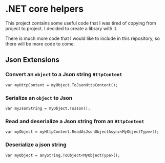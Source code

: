# .NET core helpers

This project contains some useful code that I was tired of copying from project to project. 
I decided to create a library with it.

There is much more code that I would like to include in this repository, so there will be more code to come.

## Json Extensions

### Convert an `object` to a Json string `HttpContent`
```CSharp
var myHttpContent = myObject.ToJsonHttpContent();
```

### Serialize an `object` to Json
```CSharp
var myJsonString = myObject.ToJson();
```

### Read and deserialize a Json string from an `HttpContent`
```CSharp
var myObject = myHttpContent.ReadAsJsonObjectAsync<MyObjectType>();
```

### Deserialize a json string
```CSharp
var myObject = anyString.ToObject<MyObjectType>();
```
